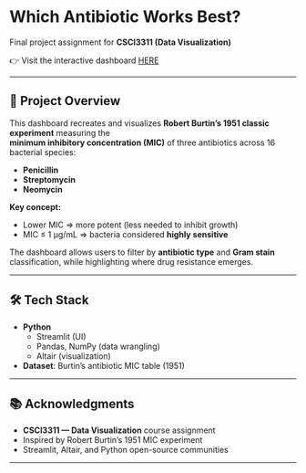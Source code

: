 # Which Antibiotic Works Best?

Final project assignment for **CSCI3311 (Data Visualization)**  

👉 Visit the interactive dashboard [HERE](https://burtinantibioticdataviz-8fqsvsegs8fmcofpbzgpsd.streamlit.app/)

---

## 💊 Project Overview
This dashboard recreates and visualizes **Robert Burtin’s 1951 classic experiment** measuring the  
**minimum inhibitory concentration (MIC)** of three antibiotics across 16 bacterial species:  

- **Penicillin**  
- **Streptomycin**  
- **Neomycin**

**Key concept:**  
- Lower MIC ⇒ more potent (less needed to inhibit growth)  
- MIC ≤ 1 µg/mL ⇒ bacteria considered **highly sensitive**  

The dashboard allows users to filter by **antibiotic type** and **Gram stain** classification, while highlighting where drug resistance emerges.

---

## 🛠️ Tech Stack
- **Python**  
  - Streamlit (UI)  
  - Pandas, NumPy (data wrangling)  
  - Altair (visualization)  
- **Dataset**: Burtin’s antibiotic MIC table (1951)  

---

## 📚 Acknowledgments
- **CSCI3311 — Data Visualization** course assignment  
- Inspired by Robert Burtin’s 1951 MIC experiment  
- Streamlit, Altair, and Python open-source communities  

---
